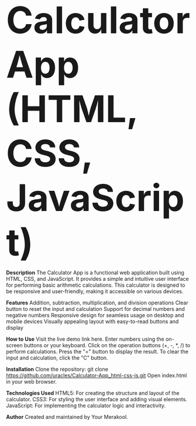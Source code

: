 <span style="font-size: 100px;"><strong>Calculator App (HTML, CSS, JavaScript)</strong></span>


__Description__
The Calculator App is a functional web application built using HTML, CSS, and JavaScript. It provides a simple and intuitive user interface for performing basic arithmetic calculations. This calculator is designed to be responsive and user-friendly, making it accessible on various devices.

**Features**
Addition, subtraction, multiplication, and division operations
Clear button to reset the input and calculation
Support for decimal numbers and negative numbers
Responsive design for seamless usage on desktop and mobile devices
Visually appealing layout with easy-to-read buttons and display

**How to Use**
Visit the live demo link here.
Enter numbers using the on-screen buttons or your keyboard.
Click on the operation buttons (+, -, *, /) to perform calculations.
Press the "=" button to display the result.
To clear the input and calculation, click the "C" button.

__Installation__
Clone the repository: git clone https://github.com/uracles/Calculator-App_html-css-js.git
Open index.html in your web browser.

__Technologies Used__
HTML5: For creating the structure and layout of the calculator.
CSS3: For styling the user interface and adding visual elements.
JavaScript: For implementing the calculator logic and interactivity.


__Author__
Created and maintained by Your Merakool.
